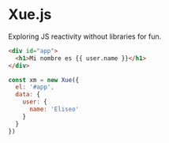 # Xue.js
Exploring JS reactivity without libraries for fun.


```html
<div id="app">
  <h1>Mi nombre es {{ user.name }}</h1>
</div>
```

```js
const xm = new Xue({
  el: '#app',
  data: {
    user: {
      name: 'Eliseo'
    }
  }
})
```

